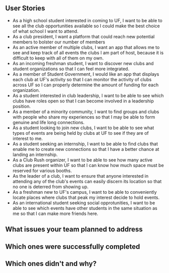## User Stories

* As a high school student interested in coming to UF, I want to be able to see all the club opportunities available so I could make the best choice of what school I want to attend.
* As a club president, I want a platform that could reach new potential members to bolster our number of members
* As an active member of multiple clubs, I want an app  that allows me to see and keep track of all events the clubs I am part of host, because it is difficult to keep with all of them on my own.
* As an incoming freshman student, I want to discover new clubs and student organizations so that I can feel more integrated.
* As a member of Student Government, I would like an app that displays each club at UF's activity so that  I can monitor the activity of clubs across UF so I can properly determine the amount of funding for each organization.
* As a student interested in club leadership, I want to be able to see which clubs have roles open so that I can become involved in a leadership position. 
* As a member of a minority community, I want to find groups and clubs with people who share my experiences so that I may be able to form genuine and life long connections.
* As a student looking to join new clubs, I want to be able to see what types of events are being held by clubs at UF to see if they are of interest to me.
* As a student seeking an internship, I want to be able to find clubs that enable me to create new connections so that I have a better chance at landing an internship.
* As a Club Rush organizer, I want to be able to see how many active clubs are present within UF so that I can know how much space must be reserved for various booths.
* As the leader of a club, I want to ensure that anyone interested in attending any of the club's events can easily discern its location so that no one is deterred from showing up.
* As a freshman new to UF's campus, I want to be able to conveniently locate places where clubs that peak my interest decide to hold events.
* As an international student seeking social opprotunities, I want to be able to see which events have other students in the same situation as me so that I can make more friends here.

## What issues your team planned to address
## Which ones were successfully completed
## Which ones didn't and why?
